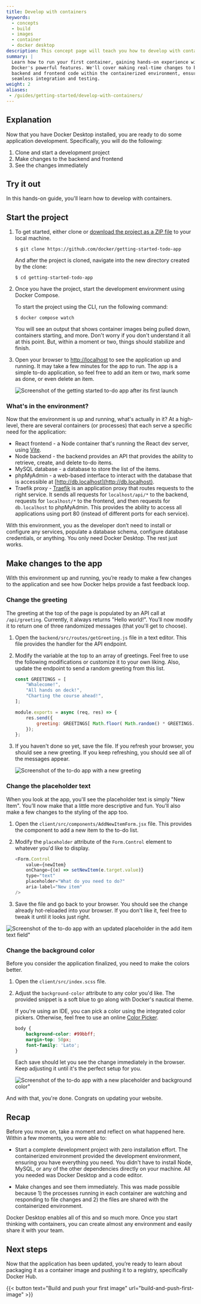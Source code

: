 ```yaml
---
title: Develop with containers
keywords:
  - concepts
  - build
  - images
  - container
  - docker desktop
description: This concept page will teach you how to develop with containers
summary: |
  Learn how to run your first container, gaining hands-on experience with
  Docker's powerful features. We'll cover making real-time changes to both
  backend and frontend code within the containerized environment, ensuring
  seamless integration and testing.
weight: 2
aliases:
 - /guides/getting-started/develop-with-containers/
---
```


<YouTubeEmbed videoId="D0SDBrS3t9I" />

## Explanation

Now that you have Docker Desktop installed, you are ready to do some application development. Specifically, you will do the following:

1. Clone and start a development project
2. Make changes to the backend and frontend
3. See the changes immediately

## Try it out

In this hands-on guide, you'll learn how to develop with containers.


## Start the project

1. To get started, either clone or [download the project as a ZIP file](https://github.com/docker/getting-started-todo-app/archive/refs/heads/main.zip) to your local machine.

    ```console
    $ git clone https://github.com/docker/getting-started-todo-app
    ```

    And after the project is cloned, navigate into the new directory created by the clone:

    ```console
    $ cd getting-started-todo-app
    ```

2. Once you have the project, start the development environment using Docker Compose.


    To start the project using the CLI, run the following command:

   ```console
   $ docker compose watch
   ```

   You will see an output that shows container images being pulled down, containers starting, and more. Don't worry if you don't understand it all at this point. But, within a moment or two, things should stabilize and finish.


3. Open your browser to [http://localhost](http://localhost) to see the application up and running. It may take a few minutes for the app to run. The app is a simple to-do application, so feel free to add an item or two, mark some as done, or even delete an item.

    ![Screenshot of the getting started to-do app after its first launch](images/develop-getting-started-app-first-launch.webp)


### What's in the environment?

Now that the environment is up and running, what's actually in it? At a high-level, there are several containers (or processes) that each serve a specific need for the application:

- React frontend - a Node container that's running the React dev server, using [Vite](https://vitejs.dev/).
- Node backend - the backend provides an API that provides the ability to retrieve, create, and delete to-do items.
- MySQL database - a database to store the list of the items.
- phpMyAdmin - a web-based interface to interact with the database that is accessible at [http://db.localhost](http://db.localhost).
- Traefik proxy - [Traefik](https://traefik.io/traefik/) is an application proxy that routes requests to the right service. It sends all requests for `localhost/api/*` to the backend, requests for `localhost/*` to the frontend, and then requests for `db.localhost` to phpMyAdmin. This provides the ability to access all applications using port 80 (instead of different ports for each service).

With this environment, you as the developer don’t need to install or configure any services, populate a database schema, configure database credentials, or anything. You only need Docker Desktop. The rest just works.


## Make changes to the app

With this environment up and running, you’re ready to make a few changes to the application and see how Docker helps provide a fast feedback loop.

### Change the greeting

The greeting at the top of the page is populated by an API call at `/api/greeting`. Currently, it always returns "Hello world!". You’ll now modify it to return one of three randomized messages (that you'll get to choose).

1. Open the `backend/src/routes/getGreeting.js` file in a text editor. This file provides the handler for the API endpoint.

2. Modify the variable at the top to an array of greetings. Feel free to use the following modifications or customize it to your own liking. Also, update the endpoint to send a random greeting from this list.

    ```js {linenos=table,hl_lines=["1-5",9],linenostart=1}
    const GREETINGS = [
        "Whalecome!",
        "All hands on deck!",
        "Charting the course ahead!",
    ];

    module.exports = async (req, res) => {
        res.send({
            greeting: GREETINGS[ Math.floor( Math.random() * GREETINGS.length )],
        });
    };
    ```

3. If you haven't done so yet, save the file. If you refresh your browser, you should see a new greeting. If you keep refreshing, you should see all of the messages appear.

    ![Screenshot of the to-do app with a new greeting](images/develop-app-with-greetings.webp)


### Change the placeholder text

When you look at the app, you'll see the placeholder text is simply "New Item". You’ll now make that a little more descriptive and fun. You’ll also make a few changes to the styling of the app too.

1. Open the `client/src/components/AddNewItemForm.jsx` file. This provides the component to add a new item to the to-do list.

2. Modify the `placeholder` attribute of the `Form.Control` element to whatever you'd like to display.

    ```js {linenos=table,hl_lines=[5],linenostart=33}
    <Form.Control
        value={newItem}
        onChange={(e) => setNewItem(e.target.value)}
        type="text"
        placeholder="What do you need to do?"
        aria-label="New item"
    />
    ```

3. Save the file and go back to your browser. You should see the change already hot-reloaded into your browser. If you don't like it, feel free to tweak it until it looks just right.

![Screenshot of the to-do app with an updated placeholder in the add item text field"](images/develop-app-with-updated-placeholder.webp)


### Change the background color

Before you consider the application finalized, you need to make the colors better.

1. Open the `client/src/index.scss` file.

2. Adjust the `background-color` attribute to any color you'd like. The provided snippet is a soft blue to go along with Docker's nautical theme.

    If you're using an IDE, you can pick a color using the integrated color pickers. Otherwise, feel free to use an online [Color Picker](https://www.w3schools.com/colors/colors_picker.asp).

    ```css {linenos=table,hl_lines=2,linenostart=3}
    body {
        background-color: #99bbff;
        margin-top: 50px;
        font-family: 'Lato';
    }
    ```

    Each save should let you see the change immediately in the browser. Keep adjusting it until it's the perfect setup for you.


    ![Screenshot of the to-do app with a new placeholder and background color"](images/develop-app-with-updated-client.webp)

And with that, you're done. Congrats on updating your website. 


## Recap

Before you move on, take a moment and reflect on what happened here. Within a few moments, you were able to:

- Start a complete development project with zero installation effort. The containerized environment provided the development environment, ensuring you have everything you need. You didn't have to install Node, MySQL, or any of the other dependencies directly on your machine. All you needed was Docker Desktop and a code editor.

- Make changes and see them immediately. This was made possible because 1) the processes running in each container are watching and responding to file changes and 2) the files are shared with the containerized environment.

Docker Desktop enables all of this and so much more. Once you start thinking with containers, you can create almost any environment and easily share it with your team.

## Next steps

Now that the application has been updated, you’re ready to learn about packaging it as a container image and pushing it to a registry, specifically Docker Hub.

{{< button text="Build and push your first image" url="build-and-push-first-image" >}}

